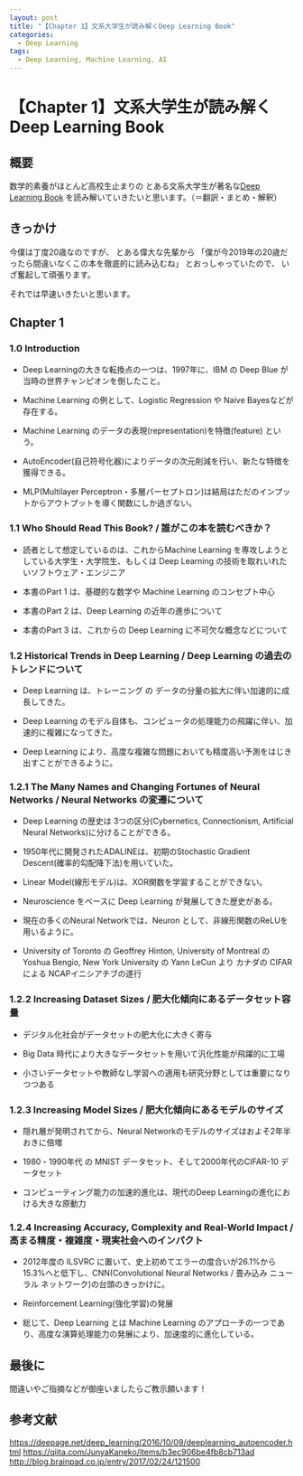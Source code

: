 ```yaml
---
layout: post
title: "【Chapter 1】文系大学生が読み解くDeep Learning Book"
categories:
  - Deep Learning
tags:
  - Deep Learning, Machine Learning, AI
---
```


# 【Chapter 1】文系大学生が読み解くDeep Learning Book

## 概要

数学的素養がほとんど高校生止まりの
とある文系大学生が著名な[Deep Learning Book](http://www.deeplearningbook.org/)
を読み解いていきたいと思います。（＝翻訳・まとめ・解釈）

## きっかけ

今僕は丁度20歳なのですが、
とある偉大な先輩から
「僕が今2019年の20歳だったら間違いなくこの本を徹底的に読み込むね」
とおっしゃっていたので、
いざ奮起して頑張ります。

それでは早速いきたいと思います。

## Chapter 1

### 1.0 Introduction

- Deep Learningの大きな転換点の一つは、1997年に、IBM の Deep Blue が当時の世界チャンピオンを倒したこと。

- Machine Learning の例として、Logistic Regression や Naive Bayesなどが存在する。

- Machine Learning のデータの表現(representation)を特徴(feature) という。

- AutoEncoder(自己符号化器)によりデータの次元削減を行い、新たな特徴を獲得できる。

- MLP(Multilayer Perceptron・多層パーセプトロン)は結局はただのインプットからアウトプットを導く関数にしか過ぎない。

### 1.1 Who Should Read This Book? / 誰がこの本を読むべきか？

- 読者として想定しているのは、これからMachine Learning を専攻しようとしている大学生・大学院生、もしくは Deep Learning の技術を取れいれたいソフトウェア・エンジニア

- 本書のPart 1 は、基礎的な数学や Machine Learning のコンセプト中心

- 本書のPart 2 は、Deep Learning の近年の進歩について

- 本書のPart 3 は、これからの Deep Learning に不可欠な概念などについて

### 1.2 Historical Trends in Deep Learning / Deep Learning の過去のトレンドについて

- Deep Learning は、トレーニング の データの分量の拡大に伴い加速的に成長してきた。

- Deep Learning のモデル自体も、コンピュータの処理能力の飛躍に伴い、加速的に複雑になってきた。

- Deep Learning により、高度な複雑な問題においても精度高い予測をはじき出すことができるように。

### 1.2.1 The Many Names and Changing Fortunes of Neural Networks / Neural Networks の変遷について

- Deep Learning の歴史は 3つの区分(Cybernetics, Connectionism, Artificial Neural Networks)に分けることができる。

- 1950年代に開発されたADALINEは、初期のStochastic Gradient Descent(確率的勾配降下法)を用いていた。

- Linear Model(線形モデル)は、XOR関数を学習することができない。

- Neuroscience をベースに Deep Learning が発展してきた歴史がある。

- 現在の多くのNeural Networkでは、Neuron として、非線形関数のReLUを用いるように。

- University of Toronto の Geoffrey Hinton, University of Montreal の Yoshua Bengio, New York University の Yann LeCun より カナダの CIFAR による NCAPイニシアチブの遂行

### 1.2.2 Increasing Dataset Sizes / 肥大化傾向にあるデータセット容量

- デジタル化社会がデータセットの肥大化に大きく寄与

- Big Data 時代により大きなデータセットを用いて汎化性能が飛躍的に工場

- 小さいデータセットや教師なし学習への適用も研究分野としては重要になりつつある

### 1.2.3 Increasing Model Sizes / 肥大化傾向にあるモデルのサイズ

- 隠れ層が発明されてから、Neural Networkのモデルのサイズはおよそ2年半おきに倍増

- 1980・1990年代 の MNIST データセット、そして2000年代のCIFAR-10 データセット

- コンピューティング能力の加速的進化は、現代のDeep Learningの進化における大きな原動力

### 1.2.4 Increasing Accuracy, Complexity and Real-World Impact / 高まる精度・複雑度・現実社会へのインパクト

- 2012年度の ILSVRC に置いて、史上初めてエラーの度合いが26.1%から15.3%へと低下し、CNN(Convolutional Neural Networks / 畳み込み ニューラル ネットワーク)の台頭のきっかけに。

- Reinforcement Learning(強化学習)の発展

- 総じて、Deep Learning とは Machine Learning のアプローチの一つであり、高度な演算処理能力の発展により、加速度的に進化している。

## 最後に

間違いやご指摘などが御座いましたらご教示願います！

## 参考文献

https://deepage.net/deep_learning/2016/10/09/deeplearning_autoencoder.html
https://qiita.com/JunyaKaneko/items/b3ec906be4fb8cb713ad
http://blog.brainpad.co.jp/entry/2017/02/24/121500